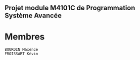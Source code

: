 ## Projet module M4101C de Programmation Système Avancée ##

# Membres #
    BOURDIN Maxence
    FROISSART Kévin